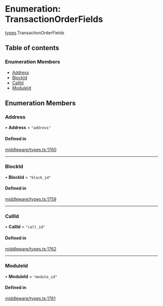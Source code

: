 # Enumeration: TransactionOrderFields

[types](../wiki/types).TransactionOrderFields

## Table of contents

### Enumeration Members

- [Address](../wiki/types.TransactionOrderFields#address)
- [BlockId](../wiki/types.TransactionOrderFields#blockid)
- [CallId](../wiki/types.TransactionOrderFields#callid)
- [ModuleId](../wiki/types.TransactionOrderFields#moduleid)

## Enumeration Members

### Address

• **Address** = ``"address"``

#### Defined in

[middleware/types.ts:1760](https://github.com/PolymeshAssociation/polymesh-sdk/blob/07a4c5b0/src/middleware/types.ts#L1760)

___

### BlockId

• **BlockId** = ``"block_id"``

#### Defined in

[middleware/types.ts:1759](https://github.com/PolymeshAssociation/polymesh-sdk/blob/07a4c5b0/src/middleware/types.ts#L1759)

___

### CallId

• **CallId** = ``"call_id"``

#### Defined in

[middleware/types.ts:1762](https://github.com/PolymeshAssociation/polymesh-sdk/blob/07a4c5b0/src/middleware/types.ts#L1762)

___

### ModuleId

• **ModuleId** = ``"module_id"``

#### Defined in

[middleware/types.ts:1761](https://github.com/PolymeshAssociation/polymesh-sdk/blob/07a4c5b0/src/middleware/types.ts#L1761)
